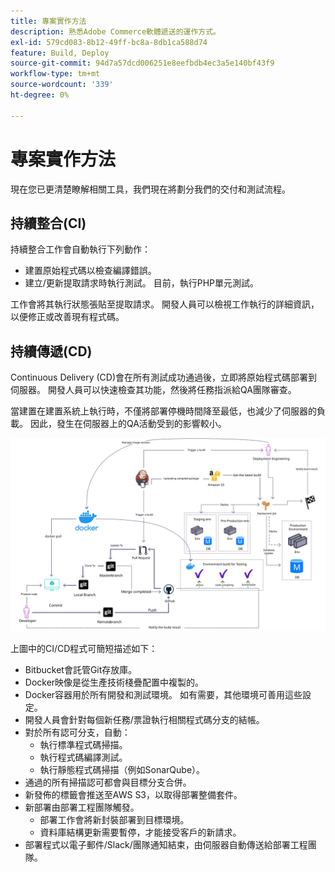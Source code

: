 ```yaml
---
title: 專案實作方法
description: 熟悉Adobe Commerce軟體遞送的運作方式。
exl-id: 579cd083-8b12-49ff-bc8a-8db1ca588d74
feature: Build, Deploy
source-git-commit: 94d7a57dcd006251e8eefbdb4ec3a5e140bf43f9
workflow-type: tm+mt
source-wordcount: '339'
ht-degree: 0%

---
```


# 專案實作方法

現在您已更清楚瞭解相關工具，我們現在將劃分我們的交付和測試流程。

## 持續整合(CI)

持續整合工作會自動執行下列動作：

- 建置原始程式碼以檢查編譯錯誤。
- 建立/更新提取請求時執行測試。 目前，執行PHP單元測試。

工作會將其執行狀態張貼至提取請求。 開發人員可以檢視工作執行的詳細資訊，以便修正或改善現有程式碼。

## 持續傳遞(CD)

Continuous Delivery (CD)會在所有測試成功通過後，立即將原始程式碼部署到伺服器。 開發人員可以快速檢查其功能，然後將任務指派給QA團隊審查。

當建置在建置系統上執行時，不僅將部署停機時間降至最低，也減少了伺服器的負載。 因此，發生在伺服器上的QA活動受到的影響較小。

![持續傳遞資訊圖](../../assets/playbooks/cicd.svg)

上圖中的CI/CD程式可簡短描述如下：

- Bitbucket會託管Git存放庫。
- Docker映像是從生產技術棧疊配置中複製的。
- Docker容器用於所有開發和測試環境。 如有需要，其他環境可善用這些設定。
- 開發人員會針對每個新任務/票證執行相關程式碼分支的結帳。
- 對於所有認可分支，自動：
   - 執行標準程式碼掃描。
   - 執行程式碼編譯測試。
   - 執行靜態程式碼掃描（例如SonarQube）。
- 通過的所有掃描認可都會與目標分支合併。
- 新發佈的標籤會推送至AWS S3，以取得部署整備套件。
- 新部署由部署工程團隊觸發。
   - 部署工作會將新封裝部署到目標環境。
   - 資料庫結構更新需要暫停，才能接受客戶的新請求。
- 部署程式以電子郵件/Slack/團隊通知結束，由伺服器自動傳送給部署工程團隊。
